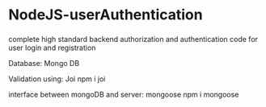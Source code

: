 # NodeJS-userAuthentication

###
complete high standard backend authorization and authentication code for user login and registration

Database:
Mongo DB

Validation using:
Joi
npm i joi

interface between mongoDB and server:
mongoose
npm i mongoose
